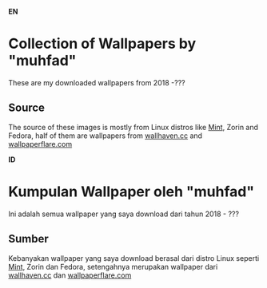 **EN**
# Collection of Wallpapers by "muhfad"
These are my downloaded wallpapers from 2018 -???

## Source
The source of these images is mostly from Linux distros like [Mint](http://packages.linuxmint.com/pool/main/m/), Zorin and Fedora, half of them are wallpapers from [wallhaven.cc](https://wallhaven.cc/) and [wallpaperflare.com](https://www.wallpaperflare.com/)

**ID**
# Kumpulan Wallpaper oleh "muhfad"
Ini adalah semua wallpaper yang saya download dari tahun 2018 - ???

## Sumber
Kebanyakan wallpaper yang saya download berasal dari distro Linux seperti [Mint](http://packages.linuxmint.com/pool/main/m/), Zorin dan Fedora, setengahnya merupakan wallpaper dari [wallhaven.cc](https://wallhaven.cc/) dan [wallpaperflare.com](https://www.wallpaperflare.com/)
